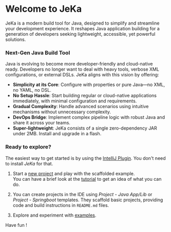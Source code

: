 # Welcome to JeKa

JeKa is a modern build tool for Java, designed to simplify and streamline your development experience. It reshapes Java application building for a generation of developers seeking lightweight, accessible, yet powerful solutions.

### Next-Gen Java Build Tool
Java is evolving to become more developer-friendly and cloud-native ready. Developers no longer want to deal with heavy tools, 
verbose XML configurations, or external DSLs. JeKa aligns with this vision by offering:

- **Simplicity at its Core**: Configure with properties or pure Java—no XML, no YAML, no DSL.
- **No Setup Hassle**: Start building regular or cloud-native applications immediately, with minimal configuration and requirements.
- **Gradual Complexity**: Handle advanced scenarios using intuitive mechanisms without unnecessary complexity.
- **DevOps Bridge**: Implement complex pipeline logic with robust Java and share it across your teams.
- **Super-lightweight**: JeKa consists of a single zero-dependency JAR under 2MB. Install and upgrade in a flash.


### Ready to explore?

The easiest way to get started is by using the [IntelliJ Plugin](https://plugins.jetbrains.com/plugin/24505-jeka). 
You don't need to install *JeKa* for that.

1. Start a [new project](images/new-project-snapshot.png) and play with the scaffolded example.  
You can have a brief look at the [tutorial](tutorials/getting-started.md) to get an idea of what you can do.

2. You can create projects in the IDE using *Project - Java App/Lib* or *Project - Springboot* templates. They scaffold basic projects, providing code and build instructions in `README.md` files.

3. Explore and experiment with  [examples](examples.md).

Have fun !
